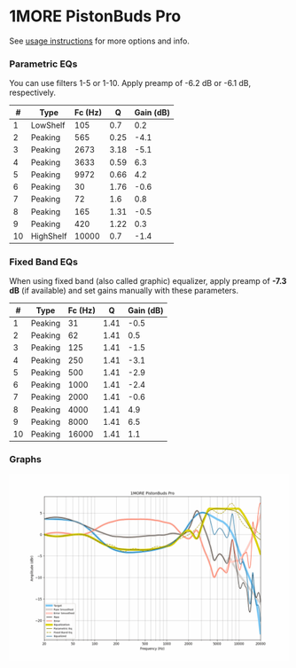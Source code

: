 # 1MORE PistonBuds Pro
See [usage instructions](https://github.com/jaakkopasanen/AutoEq#usage) for more options and info.

### Parametric EQs
You can use filters 1-5 or 1-10. Apply preamp of -6.2 dB or -6.1 dB, respectively.

|   # | Type      |   Fc (Hz) |    Q |   Gain (dB) |
|-----|-----------|-----------|------|-------------|
|   1 | LowShelf  |       105 | 0.7  |         0.2 |
|   2 | Peaking   |       565 | 0.25 |        -4.1 |
|   3 | Peaking   |      2673 | 3.18 |        -5.1 |
|   4 | Peaking   |      3633 | 0.59 |         6.3 |
|   5 | Peaking   |      9972 | 0.66 |         4.2 |
|   6 | Peaking   |        30 | 1.76 |        -0.6 |
|   7 | Peaking   |        72 | 1.6  |         0.8 |
|   8 | Peaking   |       165 | 1.31 |        -0.5 |
|   9 | Peaking   |       420 | 1.22 |         0.3 |
|  10 | HighShelf |     10000 | 0.7  |        -1.4 |

### Fixed Band EQs
When using fixed band (also called graphic) equalizer, apply preamp of **-7.3 dB** (if available) and set gains manually with these parameters.

|   # | Type    |   Fc (Hz) |    Q |   Gain (dB) |
|-----|---------|-----------|------|-------------|
|   1 | Peaking |        31 | 1.41 |        -0.5 |
|   2 | Peaking |        62 | 1.41 |         0.5 |
|   3 | Peaking |       125 | 1.41 |        -1.5 |
|   4 | Peaking |       250 | 1.41 |        -3.1 |
|   5 | Peaking |       500 | 1.41 |        -2.9 |
|   6 | Peaking |      1000 | 1.41 |        -2.4 |
|   7 | Peaking |      2000 | 1.41 |        -0.6 |
|   8 | Peaking |      4000 | 1.41 |         4.9 |
|   9 | Peaking |      8000 | 1.41 |         6.5 |
|  10 | Peaking |     16000 | 1.41 |         1.1 |

### Graphs
![](./1MORE%20PistonBuds%20Pro.png)
